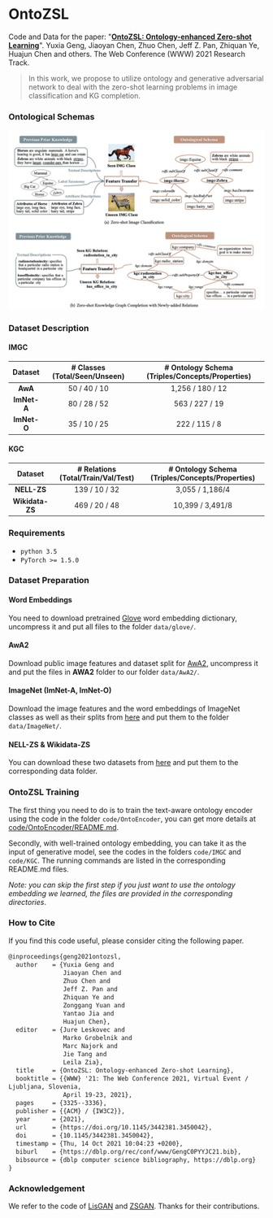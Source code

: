 # OntoZSL

Code and Data for the paper: "[**OntoZSL: Ontology-enhanced Zero-shot Learning**](https://dl.acm.org/doi/10.1145/3442381.3450042)".
Yuxia Geng, Jiaoyan Chen, Zhuo Chen, Jeff Z. Pan, Zhiquan Ye, Huajun Chen and others.
The Web Conference (WWW) 2021 Research Track.
> In this work, we propose to utilize ontology and generative adversarial network to deal with the zero-shot learning problems in image classification and KG completion.

### Ontological Schemas
![Ontological Schema snapshots](https://github.com/genggengcss/OntoZSL/blob/master/data/ontological_schema_snapshots.jpg)

### Dataset Description

#### IMGC
|Dataset| # Classes (Total/Seen/Unseen) | # Ontology Schema (Triples/Concepts/Properties) |  
|:------:|:------:|:------:| 
|**AwA**|50 / 40 / 10| 1,256 / 180 / 12| 
|**ImNet-A**|80 / 28 / 52|563 / 227 / 19|
|**ImNet-O**|35 / 10 / 25|222 / 115 / 8| 

#### KGC
|Dataset| # Relations (Total/Train/Val/Test) | # Ontology Schema (Triples/Concepts/Properties) |
|:------:|:------:|:------:|
|**NELL-ZS**|139 / 10 / 32| 3,055 / 1,186/4|
|**Wikidata-ZS**|469 / 20 / 48|10,399 / 3,491/8|


### Requirements
- `python 3.5`
- `PyTorch >= 1.5.0`

### Dataset Preparation

#### Word Embeddings
You need to download pretrained [Glove](http://nlp.stanford.edu/data/glove.6B.zip) word embedding dictionary, uncompress it and put all files to the folder `data/glove/`.


#### AwA2
Download public image features and dataset split for [AwA2](http://datasets.d2.mpi-inf.mpg.de/xian/xlsa17.zip), uncompress it and put the files in **AWA2** folder to our folder `data/AwA2/`.


#### ImageNet (ImNet-A, ImNet-O)

Download the image features and the word embeddings of ImageNet classes as well as their splits from [here](https://drive.google.com/drive/folders/1An6nLXRRvlKSCbJoKKlqTNDvgN7PyvvW?usp=sharing) and put them to the folder `data/ImageNet/`.


#### NELL-ZS & Wikidata-ZS
You can download these two datasets from [here](https://github.com/Panda0406/Zero-shot-knowledge-graph-relational-learning) and put them to the corresponding data folder.


### OntoZSL Training
The first thing you need to do is to train the text-aware ontology encoder using the code in the folder `code/OntoEncoder`, you can get more details at [code/OntoEncoder/README.md](code/OntoEncoder/README.md).

Secondly, with well-trained ontology embedding, you can take it as the input of generative model, see the codes in the folders `code/IMGC` and `code/KGC`. The running commands are listed in the corresponding README.md files.

*Note: you can skip the first step if you just want to use the ontology embedding we learned, the files are provided in the corresponding directories*.

### How to Cite
If you find this code useful, please consider citing the following paper.
```bigquery
@inproceedings{geng2021ontozsl,
  author    = {Yuxia Geng and
               Jiaoyan Chen and
               Zhuo Chen and
               Jeff Z. Pan and
               Zhiquan Ye and
               Zonggang Yuan and
               Yantao Jia and
               Huajun Chen},
  editor    = {Jure Leskovec and
               Marko Grobelnik and
               Marc Najork and
               Jie Tang and
               Leila Zia},
  title     = {OntoZSL: Ontology-enhanced Zero-shot Learning},
  booktitle = {{WWW} '21: The Web Conference 2021, Virtual Event / Ljubljana, Slovenia,
               April 19-23, 2021},
  pages     = {3325--3336},
  publisher = {{ACM} / {IW3C2}},
  year      = {2021},
  url       = {https://doi.org/10.1145/3442381.3450042},
  doi       = {10.1145/3442381.3450042},
  timestamp = {Thu, 14 Oct 2021 10:04:23 +0200},
  biburl    = {https://dblp.org/rec/conf/www/GengC0PYYJC21.bib},
  bibsource = {dblp computer science bibliography, https://dblp.org}
}
```
### Acknowledgement
We refer to the code of [LisGAN](https://github.com/lijin118/LisGAN) and [ZSGAN](https://github.com/Panda0406/Zero-shot-knowledge-graph-relational-learning). Thanks for their contributions.
